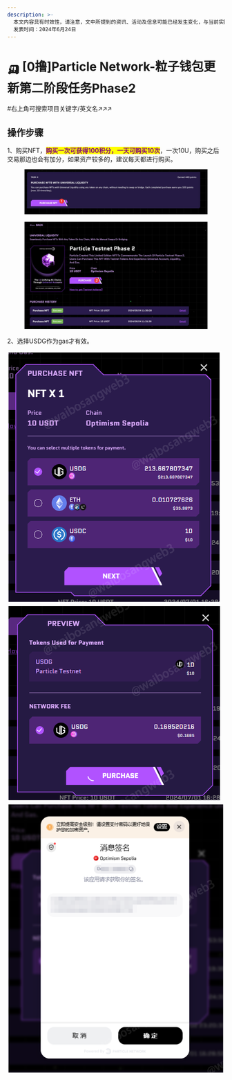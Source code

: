 ```yaml
---
description: >-
  本文内容具有时效性，请注意，文中所提到的资讯、活动及信息可能已经发生变化，与当前实际情况有所不同。我们建议您在做出任何决策之前，始终进行自主研究和验证。
  发表时间：2024年6月24日
---
```


# 🛺 \[0撸]Particle Network-粒子钱包更新第二阶段任务Phase2

\#右上角可搜索项目关键字/英文名↗↗↗

## 操作步骤

1、购买NFT，<mark style="color:purple;">**购买一次可获得100积分，一天可购买10次**</mark>，一次10U，购买之后交易那边也会有加分，如果资产较多的，建议每天都进行购买。

<figure><img src="../../.gitbook/assets/image (458).png" alt=""><figcaption></figcaption></figure>

<figure><img src="../../.gitbook/assets/image (460).png" alt=""><figcaption></figcaption></figure>

2、选择USDG作为gas才有效。

![](<../../.gitbook/assets/image (464).png>)![](<../../.gitbook/assets/image (466).png>)![](<../../.gitbook/assets/image (467).png>)
